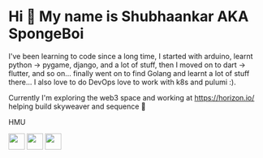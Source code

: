 Hi 👋 My name is Shubhaankar AKA SpongeBoi
==========================================

I've been learning to code since a long time, I started with arduino, learnt python -> pygame, django, and a lot of stuff, then I moved on to dart -> flutter, and so on... finally went on to find Golang and learnt a lot of stuff there... I also love to do DevOps love to work with k8s and pulumi :).


Currently I'm exploring the web3 space and working at https://horizon.io/ helping build skyweaver and sequence 👀 

HMU

<p align="left"> <a href="https://discord.com/users/SpongeBoi#2185" target="_blank" rel="noreferrer"><img src="https://raw.githubusercontent.com/danielcranney/readme-generator/main/public/icons/socials/discord.svg" width="32" height="32" /></a> <a href="https://www.linkedin.com/in/shubhaankar-sharma/" target="_blank" rel="noreferrer"><img src="https://raw.githubusercontent.com/danielcranney/readme-generator/main/public/icons/socials/linkedin.svg" width="32" height="32" /></a> <a href="https://www.twitter.com/__spongeboi" target="_blank" rel="noreferrer"><img src="https://raw.githubusercontent.com/danielcranney/readme-generator/main/public/icons/socials/twitter.svg" width="32" height="32" /></a></p>

